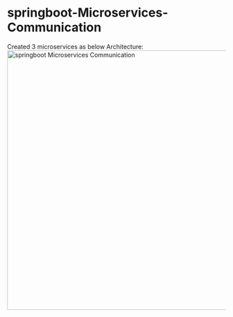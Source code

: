 # springboot-Microservices-Communication

<html>
Created 3 microservices as below Architecture:
  <br>
  <img src="https://github.com/sathees-saty/springboot-Microservices-Communication/assets/65384711/fbbc2ad7-77d3-4600-af96-6e46cac72039" alt="springboot Microservices Communication" width="800" height="600">

</html>
